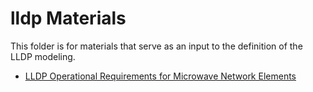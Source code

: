 # lldp Materials

This folder is for materials that serve as an input to the definition of the LLDP modeling.

- [LLDP Operational Requirements for Microwave Network Elements](./lldp_Ops_requirement.md)

